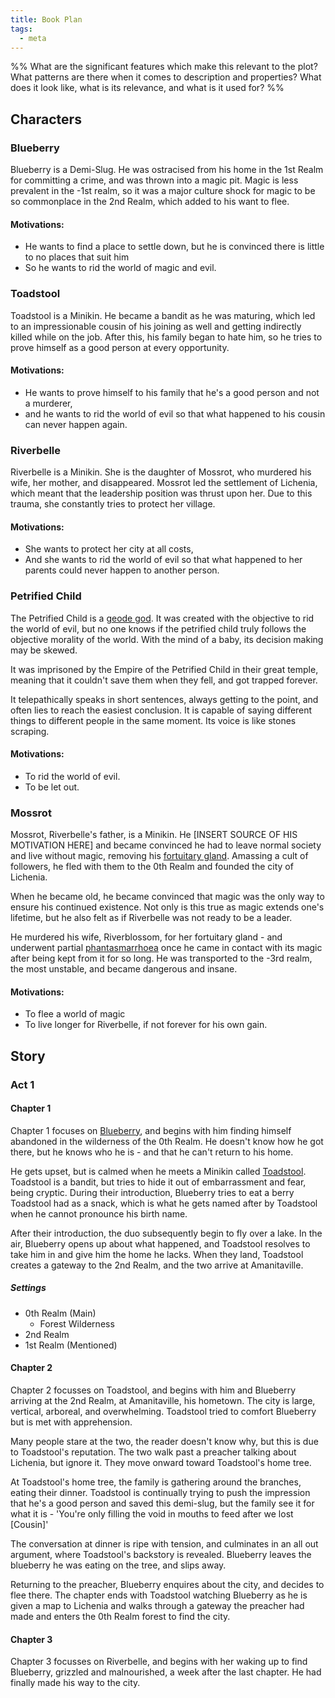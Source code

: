 ```yaml
---
title: Book Plan
tags:
  - meta
---
```

%%
What are the significant features which make this relevant to the plot?
What patterns are there when it comes to description and properties?
What does it look like, what is its relevance, and what is it used for?
%%
## Characters
### Blueberry
Blueberry is a Demi-Slug. He was ostracised from his home in the 1st Realm for committing a crime, and was thrown into a magic pit. Magic is less prevalent in the -1st realm, so it was a major culture shock for magic to be so commonplace in the 2nd Realm, which added to his want to flee.
#### Motivations:
- He wants to find a place to settle down, but he is convinced there is little to no places that suit him
- So he wants to rid the world of magic and evil.
### Toadstool
Toadstool is a Minikin. He became a bandit as he was maturing, which led to an impressionable cousin of his joining as well and getting indirectly killed while on the job. After this, his family began to hate him, so he tries to prove himself as a good person at every opportunity.
#### Motivations:
- He wants to prove himself to his family that he's a good person and not a murderer,
- and he wants to rid the world of evil so that what happened to his cousin can never happen again.
### Riverbelle
Riverbelle is a Minikin. She is the daughter of Mossrot, who murdered his wife, her mother, and disappeared. Mossrot led the settlement of Lichenia, which meant that the leadership position was thrust upon her. Due to this trauma, she constantly tries to protect her village.
#### Motivations:
- She wants to protect her city at all costs,
- And she wants to rid the world of evil so that what happened to her parents could never happen to another person.
### Petrified Child
The Petrified Child is a [geode god](phenomena/geode-god.md). It was created with the objective to rid the world of evil, but no one knows if the petrified child truly follows the objective morality of the world. With the mind of a baby, its decision making may be skewed.

It was imprisoned by the Empire of the Petrified Child in their great temple, meaning that it couldn't save them when they fell, and got trapped forever.

It telepathically speaks in short sentences, always getting to the point, and often lies to reach the easiest conclusion. It is capable of saying different things to different people in the same moment. Its voice is like stones scraping.
#### Motivations:
- To rid the world of evil.
- To be let out.
### Mossrot
Mossrot, Riverbelle's father, is a Minikin. He \[INSERT SOURCE OF HIS MOTIVATION HERE\] and became convinced he had to leave normal society and live without magic, removing his [fortuitary gland](phenomena/fortuitary-gland.md). Amassing a cult of followers, he fled with them to the 0th Realm and founded the city of Lichenia.

When he became old, he became convinced that magic was the only way to ensure his continued existence. Not only is this true as magic extends one's lifetime, but he also felt as if Riverbelle was not ready to be a leader.

He murdered his wife, Riverblossom, for her fortuitary gland - and underwent partial [phantasmarrhoea](phenomena/phantasmarrhoea.md) once he came in contact with its magic after being kept from it for so long. He was transported to the -3rd realm, the most unstable, and became dangerous and insane.
#### Motivations:
- To flee a world of magic
- To live longer for Riverbelle, if not forever for his own gain.
## Story
### Act 1
#### Chapter 1
Chapter 1 focuses on [Blueberry](characters/blueberry.md), and begins with him finding himself abandoned in the wilderness of the 0th Realm. He doesn't know how he got there, but he knows who he is - and that he can't return to his home.

He gets upset, but is calmed when he meets a Minikin called [Toadstool](characters/toadstool.md). Toadstool is a bandit, but tries to hide it out of embarrassment and fear, being cryptic. During their introduction, Blueberry tries to eat a berry Toadstool had as a snack, which is what he gets named after by Toadstool when he cannot pronounce his birth name.

After their introduction, the duo subsequently begin to fly over a lake. In the air, Blueberry opens up about what happened, and Toadstool resolves to take him in and give him the home he lacks. When they land, Toadstool creates a gateway to the 2nd Realm, and the two arrive at Amanitaville.
##### Settings
- 0th Realm (Main)
	- Forest Wilderness
- 2nd Realm
- 1st Realm (Mentioned)
#### Chapter 2
Chapter 2 focusses on Toadstool, and begins with him and Blueberry arriving at the 2nd Realm, at Amanitaville, his hometown. The city is large, vertical, arboreal, and overwhelming. Toadstool tried to comfort Blueberry but is met with apprehension.

Many people stare at the two, the reader doesn't know why, but this is due to Toadstool's reputation. The two walk past a preacher talking about Lichenia, but ignore it. They move onward toward Toadstool's home tree.

At Toadstool's home tree, the family is gathering around the branches, eating their dinner. Toadstool is continually trying to push the impression that he's a good person and saved this demi-slug, but the family see it for what it is - 'You're only filling the void in mouths to feed after we lost \[Cousin\]'

The conversation at dinner is ripe with tension, and culminates in an all out argument, where Toadstool's backstory is revealed. Blueberry leaves the blueberry he was eating on the tree, and slips away.

Returning to the preacher, Blueberry enquires about the city, and decides to flee there. The chapter ends with Toadstool watching Blueberry as he is given a map to Lichenia and walks through a gateway the preacher had made and enters the 0th Realm forest to find the city.

#### Chapter 3
Chapter 3 focusses on Riverbelle, and begins with her waking up to find Blueberry, grizzled and malnourished, a week after the last chapter. He had finally made his way to the city.